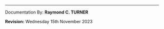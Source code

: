 

## 

## 

## 

## 

## 

## 

## 

## 


---

Documentation By: **Raymond C. TURNER**

**Revision:** Wednesday 15th November 2023